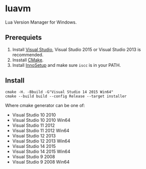 # luavm

Lua Version Manager for Windows.

## Prerequiets

1. Install [Visual Studio](https://www.visualstudio.com/downloads/download-visual-studio-vs), Visual Studio 2015 or Visual Studio 2013 is recommended.
2. Insstall [CMake](https://cmake.org/).
3. Install [InnoSetup](http://www.jrsoftware.org/isinfo.php) and make sure `iscc` is in your PATH.

## Install

```Batch
cmake -H. -Bbuild -G"Visual Studio 14 2015 Win64"
cmake --build build --config Release --target installer
```

Where cmake generator can be one of:

- Visual Studio 10 2010
- Visual Studio 10 2010 Win64
- Visual Studio 11 2012
- Visual Studio 11 2012 Win64
- Visual Studio 12 2013
- Visual Studio 12 2013 Win64
- Visual Studio 14 2015
- Visual Studio 14 2015 Win64
- Visual Studio 9 2008
- Visual Studio 9 2008 Win64
